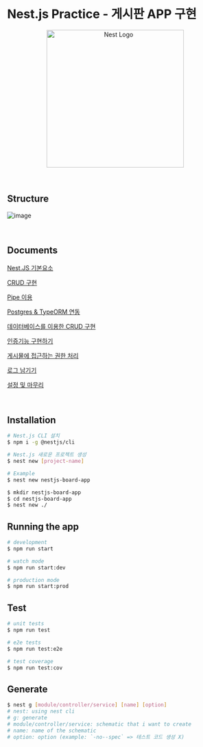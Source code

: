 # **Nest.js Practice - 게시판 APP 구현**

<p align="center">
  <a href="http://nestjs.com/" target="blank"><img src="https://nestjs.com/img/logo_text.svg" width="320" alt="Nest Logo" /></a>
</p>

<br>

## **Structure**

![image](https://user-images.githubusercontent.com/60606025/157282908-6f0c1537-c40f-42c4-b2e4-d896d2ce9e17.png)

<br>

## **Documents**

[Nest.JS 기본요소]()

[CRUD 구현]()

[Pipe 이용]()

[Postgres & TypeORM 연동]()

[데이터베이스를 이용한 CRUD 구현]()

[인증기능 구현하기]()

[게시물에 접근하는 권한 처리]()

[로그 남기기]()

[설정 및 마무리]()

<br>

## **Installation**

```bash
# Nest.js CLI 설치
$ npm i -g @nestjs/cli

# Nest.js 새로운 프로젝트 생성
$ nest new [project-name]

# Example
$ nest new nestjs-board-app

$ mkdir nestjs-board-app
$ cd nestjs-board-app
$ nest new ./
```

## **Running the app**

```bash
# development
$ npm run start

# watch mode
$ npm run start:dev

# production mode
$ npm run start:prod
```

## **Test**

```bash
# unit tests
$ npm run test

# e2e tests
$ npm run test:e2e

# test coverage
$ npm run test:cov
```

## **Generate**

```bash
$ nest g [module/controller/service] [name] [option]
# nest: using nest cli
# g: generate
# module/controller/service: schematic that i want to create
# name: name of the schematic
# option: option (example: `-no--spec` => 테스트 코드 생성 X)
```
